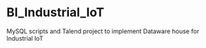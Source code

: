 # BI_Industrial_IoT
MySQL scripts and Talend project to implement Dataware house for Industrial IoT
